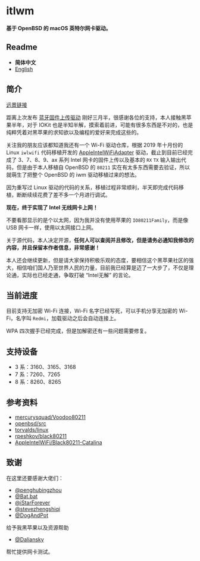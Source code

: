 # itlwm

**基于 OpenBSD 的 macOS 英特尔网卡驱动。**

## Readme

- **简体中文**
- [English](./.github/README_en.md)

## 简介

[远景链接](http://bbs.pcbeta.com/forum.php?mod=viewthread&tid=1848662)

距离上次发布 [蓝牙固件上传驱动](http://bbs.pcbeta.com/viewthread-1838959-1-1.html) 刚好三月半，很感谢各位的支持，本人接触黑苹果半年，对于 IOKit 也是半知半解，摸索着前进，可能有很多东西是不对的，也是纯粹凭着对黑苹果的求知欲以及编程的爱好来完成这些的。

关注我的朋友应该都知道我还有一个 Wi-Fi 驱动仓库，根据 2019 年十月份的 Linux `iwlwifi` 代码移植开发的 [AppleIntelWiFiAdapter](https://github.com/zxystd/AppleIntelWifiAdapter) 驱动，截止到目前已经完成了 3、7、8、9、ax 系列 Intel 网卡的固件上传以及基本的 `RX` `TX` 输入输出代码，但是由于本人移植自 OpenBSD 的 `80211` 实在有太多东西需要去验证，所以就萌生了把整个 OpenBSD 的 iwm 驱动移植过来的想法。

因为重写过 Linux 驱动的代码的关系，移植过程非常顺利，半天即完成代码移植，断断续续花费了差不多一个月进行调试。

**现在，终于实现了 Intel 无线网卡上网！**

不要看那显示的是个以太网，因为我并没有使用苹果的 `IO80211Family`，而是像 USB 网卡一样，使用以太网接口上网。

关于源代码，本人决定开源，**任何人可以查阅并且修改，但是请务必通知我修改的内容，并且保留本作者信息，非常感谢！**

本人还会继续更新，但是请大家保持积极乐观的态度，要相信这个黑苹果社区的强大，相信咱们国人乃至世界人民的力量，目前我已经算是迈了一大步了，不仅是理论通，实际也已经走通，争取打破 “Intel无解” 的言论。

## 当前进度

目前支持无加密 Wi-Fi 连接，Wi-Fi 名字已经写死，可以手机分享无加密的 Wi-Fi，名字叫 `Redmi`，加载驱动之后会自动连接上。

WPA 四次握手已经完成，但是加解密还有一些问题需要修复。

## 支持设备

- 3 系：3160、3165、3168
- 7 系：7260、7265
- 8 系：8260、8265

## 参考资料

- [mercurysquad/Voodoo80211](https://github.com/mercurysquad/Voodoo80211)
- [openbsd/src](https://github.com/openbsd/src)
- [torvalds/linux](https://github.com/torvalds/linux)
- [rpeshkov/black80211](https://github.com/rpeshkov/black80211)
- [AppleIntelWiFi/Black80211-Catalina](https://github.com/AppleIntelWiFi/Black80211-Catalina)

## 致谢

在这里还要感谢大佬们：

- [@penghubingzhou](https://github.com/startpenghubingzhou)
- [@Bat.bat](https://github.com/williambj1)
- [@iStarForever](https://github.com/XStar-Dev)
- [@stevezhengshiqi](https://github.com/stevezhengshiqi)
- [@DogAndPot](https://github.com/DogAndPot)

给予我黑苹果以及资源帮助

- [@Daliansky](https://github.com/Daliansky)

帮忙提供网卡测试。
